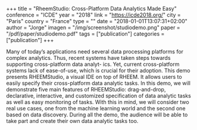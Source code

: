 +++
title = "RheemStudio: Cross-Platform Data Analytics Made Easy"
conference = "ICDE"
year = "2018"
link = "https://icde2018.org/"
city = "Paris"
country =  "France"
type = ""
date = "2018-01-01T13:07:31+02:00"
author = "Jorge"
imagen = "/img/screenshot/studiodemo.png"
paper = "/pdf/paper/studiodemo.pdf"
tags = ["publication"]
categories = ["publication"]
+++

Many of today’s applications need several data processing platforms for complex analytics. Thus, recent systems have taken steps towards supporting cross-platform data analyt- ics. Yet, current cross-platform systems lack of ease-of-use, which is crucial for their adoption. This demo presents RHEEMStudio, a visual IDE on top of RHEEM. It allows users to easily specify their cross-platform data analytic tasks. In this demo, we will demonstrate five main features of RHEEMStudio: drag-and-drop, declarative, interactive, and customized specification of data analytic tasks as well as easy monitoring of tasks. With this in mind, we will consider two real use cases, one from the machine learning world and the second one based on data discovery. During all the demo, the audience will be able to take part and create their own data analytic tasks too.
